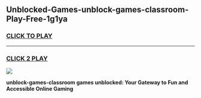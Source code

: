 
## Unblocked-Games-unblock-games-classroom-Play-Free-1g1ya
<h3>
<a href="https://premium76.site?title=unblock-games-classroom&ref=23A">CLICK TO PLAY</a></h3>
<hr>

<h3>
<a href="https://premium76.site?title=unblock-games-classroom&ref=23A">CLICK 2 PLAY</a>
  
</h3>

<a href="https://premium76.site?title=unblock-games-classroom&ref=23A"><img src="https://clearcache.store/games.png"></a>


**unblock-games-classroom games unblocked: Your Gateway to Fun and Accessible Online Gaming**
